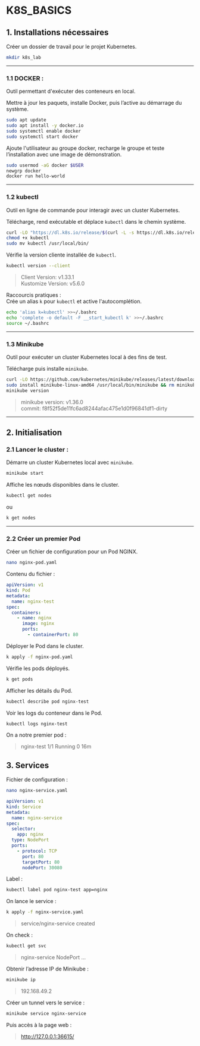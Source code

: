 # K8S_BASICS

## 1. Installations nécessaires

Créer un dossier de travail pour le projet Kubernetes.
```bash
mkdir k8s_lab
```
---

### 1.1 DOCKER :
Outil permettant d'exécuter des conteneurs en local.

Mettre à jour les paquets, installe Docker, puis l’active au démarrage du système.
```bash
sudo apt update
sudo apt install -y docker.io
sudo systemctl enable docker
sudo systemctl start docker
```

Ajoute l'utilisateur au groupe docker, recharge le groupe et teste l’installation avec une image de démonstration.
```bash
sudo usermod -aG docker $USER
newgrp docker
docker run hello-world
```

---

### 1.2 kubectl 
Outil en ligne de commande pour interagir avec un cluster Kubernetes.

Télécharge, rend exécutable et déplace `kubectl` dans le chemin système.
```bash
curl -LO "https://dl.k8s.io/release/$(curl -L -s https://dl.k8s.io/release/stable.txt)/bin/linux/amd64/kubectl"
chmod +x kubectl
sudo mv kubectl /usr/local/bin/
```

Vérifie la version cliente installée de `kubectl`.
```bash
kubectl version --client
```
> Client Version: v1.33.1  
> Kustomize Version: v5.6.0

Raccourcis pratiques :  
Crée un alias `k` pour `kubectl` et active l'autocomplétion.
```bash
echo 'alias k=kubectl' >>~/.bashrc
echo 'complete -o default -F __start_kubectl k' >>~/.bashrc
source ~/.bashrc
```

---

### 1.3 Minikube 
Outil pour exécuter un cluster Kubernetes local à des fins de test.

Télécharge puis installe `minikube`.
```bash
curl -LO https://github.com/kubernetes/minikube/releases/latest/download/minikube-linux-amd64
sudo install minikube-linux-amd64 /usr/local/bin/minikube && rm minikube-linux-amd64
minikube version
```
> minikube version: v1.36.0  
> commit: f8f52f5de11fc6ad8244afac475e1d0f96841df1-dirty

---

## 2. Initialisation

### 2.1 Lancer le cluster :
Démarre un cluster Kubernetes local avec `minikube`.
```bash
minikube start
```

Affiche les nœuds disponibles dans le cluster.
```bash
kubectl get nodes
```
ou
```bash
k get nodes
```

---

### 2.2 Créer un premier Pod

Créer un fichier de configuration pour un Pod NGINX.
```bash
nano nginx-pod.yaml
```

Contenu du fichier :
```yaml
apiVersion: v1
kind: Pod
metadata:
  name: nginx-test
spec:
  containers:
    - name: nginx
      image: nginx
      ports:
        - containerPort: 80
```

Déployer le Pod dans le cluster.
```bash
k apply -f nginx-pod.yaml
```

Vérifie les pods déployés.
```bash
k get pods
```

Afficher les détails du Pod.
```bash
kubectl describe pod nginx-test
```

Voir les logs du conteneur dans le Pod.
```bash
kubectl logs nginx-test
```

On a notre premier pod :
> nginx-test   1/1     Running   0          16m



## 3. Services

Fichier de configuration :
```bash
nano nginx-service.yaml
```

```yaml
apiVersion: v1
kind: Service
metadata:
  name: nginx-service
spec:
  selector:
    app: nginx
  type: NodePort
  ports:
    - protocol: TCP
      port: 80
      targetPort: 80
      nodePort: 30080
```

Label :
```bash
kubectl label pod nginx-test app=nginx
```

On lance le service :
```bash
k apply -f nginx-service.yaml
```
> service/nginx-service created

On check :
```bash
kubectl get svc
```
> nginx-service   NodePort  ...

Obtenir l’adresse IP de Minikube :
```bash
minikube ip
```
> 192.168.49.2

Créer un tunnel vers le service :
```bash
minikube service nginx-service
```

Puis accès à la page web :
> http://127.0.0.1:36615/
